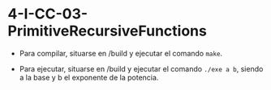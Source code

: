 # 4-I-CC-03-PrimitiveRecursiveFunctions

* Para compilar, situarse en /build y ejecutar el comando ```make```.

* Para ejecutar, situarse en /build y ejecutar el comando ```./exe a b```, siendo a la base y b el exponente de la potencia.

